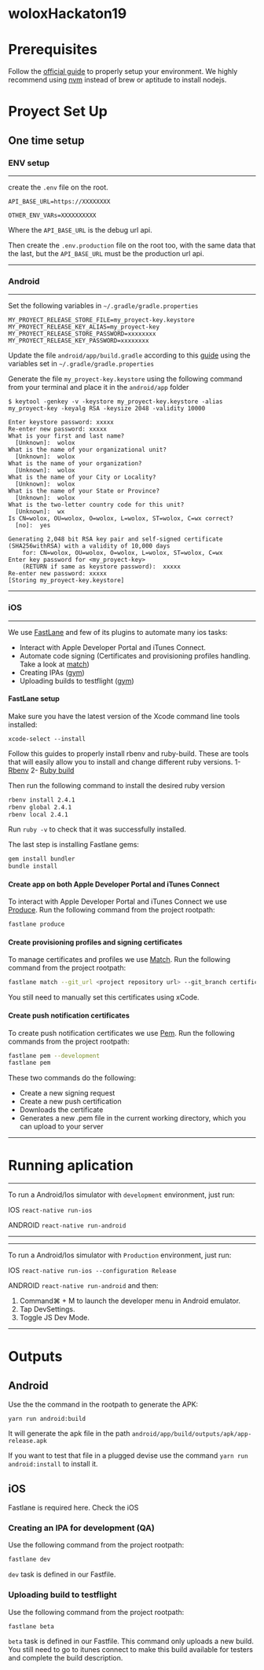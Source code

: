 woloxHackaton19
====================================

# Prerequisites

Follow the [official guide](https://facebook.github.io/react-native/docs/getting-started.html) to properly setup your environment.
We highly recommend using [nvm](https://github.com/creationix/nvm) instead of brew or aptitude to install nodejs.


# Proyect Set Up

## One time setup

### ENV setup
------------
create the `.env` file on the root.
```
API_BASE_URL=https://XXXXXXXX

OTHER_ENV_VARs=XXXXXXXXXX

```

Where the `API_BASE_URL` is the debug url api.

Then create the `.env.production` file on the root too, with the same data that the last,
but the `API_BASE_URL` must be the production url api.

-----------

### Android

---------------

Set the following variables in `~/.gradle/gradle.properties`
```
MY_PROYECT_RELEASE_STORE_FILE=my_proyect-key.keystore
MY_PROYECT_RELEASE_KEY_ALIAS=my_proyect-key
MY_PROYECT_RELEASE_STORE_PASSWORD=xxxxxxxx
MY_PROYECT_RELEASE_KEY_PASSWORD=xxxxxxxx
```

Update the file `android/app/build.gradle` according to this [guide](https://facebook.github.io/react-native/docs/signed-apk-android.html#adding-signing-config-to-your-app-s-gradle-config) using the variables set in `~/.gradle/gradle.properties`

Generate the file `my_proyect-key.keystore` using the following command from your terminal and place it in the `android/app` folder

```
$ keytool -genkey -v -keystore my_proyect-key.keystore -alias my_proyect-key -keyalg RSA -keysize 2048 -validity 10000

Enter keystore password: xxxxx
Re-enter new password: xxxxx
What is your first and last name?
  [Unknown]:  wolox
What is the name of your organizational unit?
  [Unknown]:  wolox
What is the name of your organization?
  [Unknown]:  wolox
What is the name of your City or Locality?
  [Unknown]:  wolox
What is the name of your State or Province?
  [Unknown]:  wolox
What is the two-letter country code for this unit?
  [Unknown]:  wx
Is CN=wolox, OU=wolox, O=wolox, L=wolox, ST=wolox, C=wx correct?
  [no]:  yes

Generating 2,048 bit RSA key pair and self-signed certificate (SHA256withRSA) with a validity of 10,000 days
	for: CN=wolox, OU=wolox, O=wolox, L=wolox, ST=wolox, C=wx
Enter key password for <my_proyect-key>
	(RETURN if same as keystore password):  xxxxx
Re-enter new password: xxxxx
[Storing my_proyect-key.keystore]
```

--------------

### iOS

--------------

We use [FastLane](https://fastlane.tools/) and few of its plugins to automate many ios tasks:
- Interact with Apple Developer Portal and iTunes Connect.
- Automate code signing (Certificates and provisioning profiles handling. Take a look at [match](https://github.com/fastlane/fastlane/tree/master/match))
- Creating IPAs ([gym](https://github.com/fastlane/fastlane/tree/master/gym))
- Uploading builds to testflight ([gym](https://github.com/fastlane/fastlane/tree/master/pilot))

#### FastLane setup

Make sure you have the latest version of the Xcode command line tools installed:

```
xcode-select --install
```
Follow this guides to properly install rbenv and ruby-build. These are tools that will easily allow you to install and change different ruby versions.
1- [Rbenv](https://github.com/rbenv/rbenv#installation)
2- [Ruby build](https://github.com/rbenv/ruby-build#installing-as-an-rbenv-plugin-recommended)

Then run the following command to install the desired ruby version
```bash
rbenv install 2.4.1
rbenv global 2.4.1
rbenv local 2.4.1
```
Run `ruby -v` to check that it was successfully installed.

The last step is installing Fastlane gems:
```bash
gem install bundler
bundle install
```

#### Create app on both Apple Developer Portal and iTunes Connect
To interact with Apple Developer Portal and iTunes Connect we use [Produce](https://github.com/fastlane/fastlane/tree/master/produce).
Run the following command from the project rootpath:
```bash
fastlane produce
```

#### Create provisioning profiles and signing certificates

To manage certificates and profiles we use [Match](https://github.com/fastlane/fastlane/tree/master/match).
Run the following command from the project rootpath:
```bash
fastlane match --git_url <project repository url> --git_branch certificates
```
You still need to manually set this certificates using xCode.

#### Create push notification certificates
To create push notification certificates we use [Pem](https://github.com/fastlane/fastlane/tree/master/pem).
Run the following commands from the project rootpath:
```bash
fastlane pem --development
fastlane pem
```
These two commands do the following:
- Create a new signing request
- Create a new push certification
- Downloads the certificate
- Generates a new .pem file in the current working directory, which you can upload to your server

--------------------


# Running aplication

--------------------
To run a Android/Ios simulator with `development` environment, just run:

IOS
`react-native run-ios`

ANDROID
`react-native run-android`

--------------------


--------------------
To run a Android/Ios simulator with `Production` environment, just run:

IOS
`react-native run-ios --configuration Release`

ANDROID
`react-native run-android` and then:
1. Command⌘ + M to launch the developer menu in Android emulator.
2. Tap DevSettings.
3. Toggle JS Dev Mode.

--------------------


# Outputs

## Android
Use the the command in the rootpath to generate the APK:
```
yarn run android:build
```
It will generate the apk file in the path `android/app/build/outputs/apk/app-release.apk`

If you want to test that file in a plugged devise use the command `yarn run android:install` to install it.


## iOS

Fastlane is required here. Check the iOS

### Creating an IPA for development (QA)
Use the following command from the project rootpath:
```bash
fastlane dev
```
`dev` task is defined in our Fastfile.

### Uploading build to testflight
Use the following command from the project rootpath:
```bash
fastlane beta
```
`beta` task is defined in our Fastfile.
This command only uploads a new build. You still need to go to itunes connect to make this build available for testers and complete the build description.
